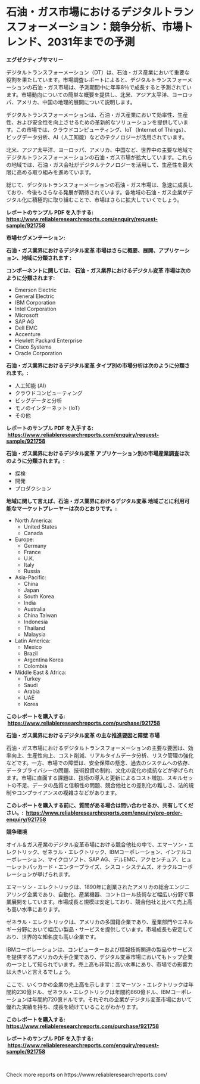 <p><h1>石油・ガス市場におけるデジタルトランスフォーメーション：競争分析、市場トレンド、2031年までの予測</h1></p><p><strong>エグゼクティブサマリー</strong></p>
<p><p>デジタルトランスフォーメーション（DT）は、石油・ガス産業において重要な役割を果たしています。市場調査レポートによると、デジタルトランスフォーメーションの石油・ガス市場は、予測期間中に年率8％で成長すると予測されています。市場動向についての簡単な概要を提供し、北米、アジア太平洋、ヨーロッパ、アメリカ、中国の地理的展開について説明します。</p><p>デジタルトランスフォーメーションは、石油・ガス産業において効率性、生産性、および安全性を向上させるための革新的なソリューションを提供しています。この市場では、クラウドコンピューティング、IoT（Internet of Things）、ビッグデータ分析、AI（人工知能）などのテクノロジーが活用されています。</p><p>北米、アジア太平洋、ヨーロッパ、アメリカ、中国など、世界中の主要な地域でデジタルトランスフォーメーションの石油・ガス市場が拡大しています。これらの地域では、石油・ガス会社がデジタルテクノロジーを活用して、生産性を最大限に高める取り組みを進めています。</p><p>総じて、デジタルトランスフォーメーションの石油・ガス市場は、急速に成長しており、今後もさらなる発展が期待されています。各地域の石油・ガス企業がデジタル化に積極的に取り組むことで、市場はさらに拡大していくでしょう。</p></p>
<p><strong>レポートのサンプル PDF を入手する: <a href="https://www.reliableresearchreports.com/enquiry/request-sample/921758">https://www.reliableresearchreports.com/enquiry/request-sample/921758</a></strong></p>
<p><strong>市場セグメンテーション:</strong></p>
<p><strong> 石油・ガス業界におけるデジタル変革 市場はさらに概要、展開、アプリケーション、地域に分類されます :</strong></p>
<p><strong>コンポーネントに関しては、 石油・ガス業界におけるデジタル変革 市場は次のように分類されます: &nbsp;</strong></p>
<p><ul><li>Emerson Electric</li><li>General Electric</li><li>IBM Corporation</li><li>Intel Corporation</li><li>Microsoft</li><li>SAP AG</li><li>Dell EMC</li><li>Accenture</li><li>Hewlett Packard Enterprise</li><li>Cisco Systems</li><li>Oracle Corporation</li></ul></p>
<p><strong> 石油・ガス業界におけるデジタル変革 タイプ別の市場分析は次のように分類されます。:</strong></p>
<p><ul><li>人工知能 (AI)</li><li>クラウドコンピューティング</li><li>ビッグデータと分析</li><li>モノのインターネット (IoT)</li><li>その他</li></ul></p>
<p><strong>レポートのサンプル PDF を入手する: &nbsp;<a href="https://www.reliableresearchreports.com/enquiry/request-sample/921758">https://www.reliableresearchreports.com/enquiry/request-sample/921758</a></strong></p>
<p><strong> 石油・ガス業界におけるデジタル変革 アプリケーション別の市場産業調査は次のように分類されます。:</strong></p>
<p><ul><li>探検</li><li>開発</li><li>プロダクション</li></ul></p>
<p><strong>地域に関して言えば、石油・ガス業界におけるデジタル変革 地域ごとに利用可能なマーケットプレーヤーは次のとおりです。:</strong></p>
<p><ul>
    <li>
        North America:
        <ul>
            <li>United States</li>
            <li>Canada</li>
        </ul>
    </li>
    <li>
        Europe:
        <ul>
            <li>Germany</li>
            <li>France</li>
            <li>U.K.</li>
            <li>Italy</li>
            <li>Russia</li>
        </ul>
    </li>
    <li>
        Asia-Pacific:
        <ul>
            <li>China</li>
            <li>Japan</li>
            <li>South Korea</li>
            <li>India</li>
            <li>Australia</li>
            <li>China Taiwan</li>
            <li>Indonesia</li>
            <li>Thailand</li>
            <li>Malaysia</li>
        </ul>
    </li>
    <li>
        Latin America:
        <ul>
            <li>Mexico</li>
            <li>Brazil</li>
            <li>Argentina Korea</li>
            <li>Colombia</li>
        </ul>
    </li>
    <li>
        Middle East & Africa:
        <ul>
            <li>Turkey</li>
            <li>Saudi</li>
            <li>Arabia</li>
            <li>UAE</li>
            <li>Korea</li>
        </ul>
    </li>
    </ul></p>
<p><strong>このレポートを購入する: &nbsp;<a href="https://www.reliableresearchreports.com/purchase/921758">https://www.reliableresearchreports.com/purchase/921758</a></strong></p>
<p><strong>石油・ガス業界におけるデジタル変革 の主な推進要因と障壁 市場</strong></p>
<p><p>石油・ガス市場におけるデジタルトランスフォーメーションの主要な要因は、効率向上、生産性向上、コスト削減、リアルタイムデータ分析、リスク管理の強化などです。一方、市場での障壁は、安全保障の懸念、過去のシステムへの依存、データプライバシーの問題、技術投資の制約、文化の変化の抵抗などが挙げられます。市場に直面する課題は、技術の導入と更新によるコスト増加、スキルセットの不足、データの品質と信頼性の問題、競合他社との差別化の難しさ、法的規制やコンプライアンスの複雑さなどがあります。</p></p>
<p><strong>このレポートを購入する前に、質問がある場合は問い合わせるか、共有してください。:&nbsp; <a href="https://www.reliableresearchreports.com/enquiry/pre-order-enquiry/921758">https://www.reliableresearchreports.com/enquiry/pre-order-enquiry/921758</a></strong></p>
<p><strong>競争環境</strong></p>
<p><p>オイル＆ガス産業のデジタル変革市場における競合他社の中で、エマーソン・エレクトリック、ゼネラル・エレクトリック、IBMコーポレーション、インテルコーポレーション、マイクロソフト、SAP AG、デルEMC、アクセンチュア、ヒューレットパッカード・エンタープライズ、シスコ・システムズ、オラクルコーポレーションが挙げられます。</p><p>エマーソン・エレクトリックは、1890年に創業されたアメリカの総合エンジニアリング企業であり、自動化、産業機器、コントロール技術など幅広い分野で事業展開をしています。市場成長と規模は安定しており、競合他社と比べて売上高も高い水準にあります。</p><p>ゼネラル・エレクトリックは、アメリカの多国籍企業であり、産業部門やエネルギー分野において幅広い製品・サービスを提供しています。市場成長も安定しており、世界的な知名度も高い企業です。</p><p>IBMコーポレーションは、コンピューターおよび情報技術関連の製品やサービスを提供するアメリカの大手企業であり、デジタル変革市場においてもトップ企業の一つとして知られています。売上高も非常に高い水準にあり、市場での影響力は大きいと言えるでしょう。</p><p>ここで、いくつかの企業の売上高を示します：エマーソン・エレクトリックは年間約230億ドル、ゼネラル・エレクトリックは年間約860億ドル、IBMコーポレーションは年間約720億ドルです。それぞれの企業がデジタル変革市場において優れた実績を持ち、成長を続けていることがわかります。</p></p>
<p><strong>このレポートを購入する: &nbsp; <a href="https://www.reliableresearchreports.com/purchase/921758">https://www.reliableresearchreports.com/purchase/921758</a></strong></p>
<p><strong>レポートのサンプル PDF を入手する: &nbsp;<a href="https://www.reliableresearchreports.com/enquiry/request-sample/921758">https://www.reliableresearchreports.com/enquiry/request-sample/921758</a></strong><strong></strong></p>
<p>&nbsp;</p>
<p>Check more reports on https://www.reliableresearchreports.com/</p>